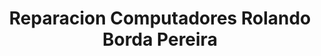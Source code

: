 ---
title: "Reparacion Computadores Rolando Borda Pereira"
url: /cochabamba/reparacion-computadores-rolando-borda-pereira/
shop: Computer
---
